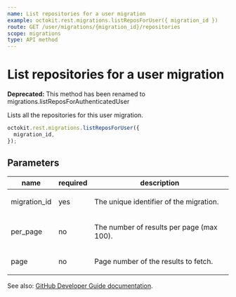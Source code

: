 ```yaml
---
name: List repositories for a user migration
example: octokit.rest.migrations.listReposForUser({ migration_id })
route: GET /user/migrations/{migration_id}/repositories
scope: migrations
type: API method
---
```


# List repositories for a user migration

**Deprecated:** This method has been renamed to migrations.listReposForAuthenticatedUser

Lists all the repositories for this user migration.

```js
octokit.rest.migrations.listReposForUser({
  migration_id,
});
```

## Parameters

<table>
  <thead>
    <tr>
      <th>name</th>
      <th>required</th>
      <th>description</th>
    </tr>
  </thead>
  <tbody>
    <tr><td>migration_id</td><td>yes</td><td>

The unique identifier of the migration.

</td></tr>
<tr><td>per_page</td><td>no</td><td>

The number of results per page (max 100).

</td></tr>
<tr><td>page</td><td>no</td><td>

Page number of the results to fetch.

</td></tr>
  </tbody>
</table>

See also: [GitHub Developer Guide documentation](https://docs.github.com/rest/migrations/users#list-repositories-for-a-user-migration).
